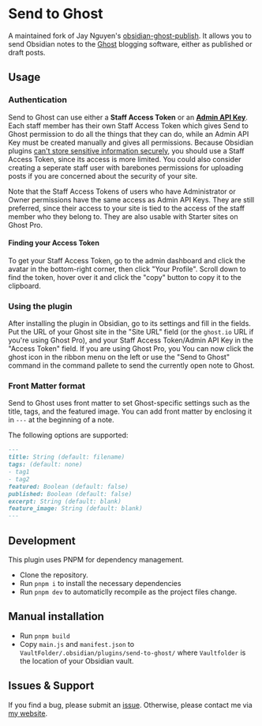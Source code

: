 # Send to Ghost

A maintained fork of Jay Nguyen's [obsidian-ghost-publish](https://github.com/jaynguyens/obsidian-ghost-publish). It allows you to send Obsidian notes to the [Ghost](https://ghost.org) blogging software, either as published or draft posts.

## Usage

### Authentication
Send to Ghost can use either a **Staff Access Token** or an **[Admin API Key](https://ghost.org/integrations/custom-integrations/)**. Each staff member has their own Staff Access Token which gives Send to Ghost permission to do all the things that they can do, while an Admin API Key must be created manually and gives all permissions. Because Obsidian plugins [can't store sensitive information securely](https://forum.obsidian.md/t/a-place-for-plugins-sensitive-data/18308), you should use a Staff Access Token, since its access is more limited. You could also consider creating a seperate staff user with barebones permissions for uploading posts if you are concerned about the security of your site.

Note that the Staff Access Tokens of users who have Administrator or Owner permissions have the same access as Admin API Keys. They are still preferred, since their access to your site is tied to the access of the staff member who they belong to. They are also usable with Starter sites on Ghost Pro.

#### Finding your Access Token
To get your Staff Access Token, go to the admin dashboard and click the avatar in the bottom-right corner, then click "Your Profile". Scroll down to find the token, hover over it and click the "copy" button to copy it to the clipboard.

### Using the plugin
After installing the plugin in Obsidian, go to its settings and fill in the fields. Put the URL of your Ghost site in the "Site URL" field (or the `ghost.io` URL if you're using Ghost Pro), and your Staff Access Token/Admin API Key in the "Access Token" field. If you are using Ghost Pro, you  You can now click the ghost icon in the ribbon menu on the left or use the "Send to Ghost" command in the command pallete to send the currently open note to Ghost.

### Front Matter format

Send to Ghost uses front matter to set Ghost-specific settings such as the title, tags, and the featured image. You can add front matter by enclosing it in `---` at the beginning of a note.

The following options are supported:

```md
---
title: String (default: filename)
tags: (default: none)
- tag1
- tag2
featured: Boolean (default: false)
published: Boolean (default: false)
excerpt: String (default: blank)
feature_image: String (default: blank)
---
```

## Development

This plugin uses PNPM for dependency management.

-   Clone the repository.
-   Run `pnpm i` to install the necessary dependencies
-   Run `pnpm dev` to automaticlly recompile as the project files change.

## Manual installation

-   Run `pnpm build`
-   Copy `main.js` and `manifest.json` to `VaultFolder/.obsidian/plugins/send-to-ghost/` where `Vaultfolder` is the location of your Obsidian vault.

## Issues & Support

If you find a bug, please submit an [issue](https://github.com/Southpaw1496/obsidian-send-to-ghost). Otherwise, please contact me via [my website](https://southpaw1496.me).

